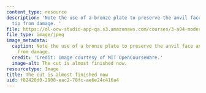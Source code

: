 ```yaml
---
content_type: resource
description: 'Note the use of a bronze plate to preserve the anvil face and punch
  tip from damage. '
file: https://ol-ocw-studio-app-qa.s3.amazonaws.com/courses/3-a04-modern-blacksmithing-and-physical-metallurgy-fall-2008/f82420d02908eac278fcae6e24c416a4_079.jpg
file_type: image/jpeg
image_metadata:
  caption: Note the use of a bronze plate to preserve the anvil face and punch tip
    from damage.
  credit: 'Credit: Image courtesy of MIT OpenCourseWare.'
  image-alt: The cut is almost finished now.
resourcetype: Image
title: The cut is almost finished now
uid: f82420d0-2908-eac2-78fc-ae6e24c416a4
---
```

